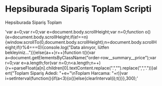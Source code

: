 # Hepsiburada Sipariş Toplam Scripti

Hepsiburada Sipariş Toplam


'var a=0;var r=0;var e=document.body.scrollHeight;var n=0;function o(){e=document.body.scrollHeight;if(e!==n){window.scrollTo(0,document.body.scrollHeight);n=document.body.scrollHeight;if(r%4===0){console.log("Data alınıyor, lütfen bekleyiniz...")}}else{a++}r++}function t(){var a=document.getElementsByClassName("order-row__summary__price");var r=0;var e=a.length;for(var n=0;n<a.length;n++){r+=parseFloat(a[n].children[0].textContent.replace(".","").replace(",","."))}alert("Toplam Sipariş Adedi: "+e+"\nToplam Harcama: "+r)}var i=setInterval(function(){if(a<3){o()}else{clearInterval(i);t()}},300);'

